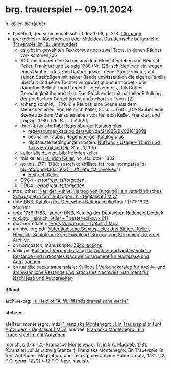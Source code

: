 # brg. trauerspiel -- 09.11.2024

h. keller, die räuber

- bielefeld, deutsche monatsschrift dez 1798, p. 218: [title_page](https://ds.ub.uni-bielefeld.de/viewer/image/1921388_027/1/LOG_0003/)
- pre: mönch > [Abschrecken oder Mitleiden. Das deutsche bürgerliche Trauerspiel im 18. Jahrhundert](https://www.degruyter.com/document/doi/10.1515/9783110910612/html) 
	- es gibt im gewählten Textkorpus noch zwei Texte, in denen Räuber vor- kommen,106 
	- 106: Die Räuber eine Scene aus dem Menschenleben von Heinrich Keller, Frankfurt und Leipzig 1780 (Nr. 128) schildert, wie ein wegen eines Raubmordes zum Räuber gewor- dener Familienvater, auf seinen Streifzügen mit seiner Bande unwissentlich die eigene Familie überfällt und seine Tochter vergewaltigt und ermordet - und daraufhin Selbst- mord begeht - in Erkenntnis, daß Gottes Gerechtigkeit ihn ereilt hat. Das Stück endet mit partieller Erfüllung der poetischen Gerechtigkeit und gehört zu Typus [2]. 
	- anhang schmid, _	109.	Die Räuber, eine Scene aus dem Menschenleben, von Heinrich Keller, Fr. u. L. 1780. _Die Räuber eine Scene aus dem Menschenleben von Heinrich Keller. Frankfurt und Leipzig. 1780. [76: B. L. Tht.820]. 
	- thurn & taxis hofbib: [Regensburger Katalog plus](https://www.regensburger-katalog.de/TouchPoint/singleHit.do?methodToCall=showHit&curPos=1&identifier=2_SOLR_SERVER_348112387)
		- [regensburger-katalog.de/s/ubr/de/2/1035/BV021813098](http://regensburger-katalog.de/s/ubr/de/2/1035/BV021813098)
		- permalink räuber: [Regensburger Katalog plus](https://www.regensburger-katalog.de/TouchPoint/perma.do?q=+1035%3D%22BV021813098%22+IN+%5B2%5D&v=ubrsbr&l=de)
		- digitalisate bedingungen kosten: [Nutzung / Usage – Thurn und Taxis Hofbibliothek](https://www.hofbibliothek.de/nutzung-usage), 32p., 1,20/p
	- keller alle dt. digt. bib: [heinrich keller](https://www.deutsche-digitale-bibliothek.de/searchresults?isThumbnailFiltered=true&query=heinrich%2Bkeller&viewType=list&facetValues%5B%5D=sector_fct%3Dsec_02&facetValues%5B%5D=affiliate_fct_role%3DKeller%2C%20Heinrich&facetValues%5B%5D=affiliate_fct_role%3DHeinrich%20Keller&facetValues%5B%5D=affiliate_fct_role%3DKeller&rows=100&offset=0)
	- this keller: [Heinrich Keller](https://www.deutsche-digitale-bibliothek.de/person/gnd/116174641), no, sculptor -1832
	- no this, 1771-1788: search q: affiliate_fct_role_normdata:("[d-nb.info/gnd/130315621_1_affiliate_fct_involved](http://d-nb.info/gnd/130315621_1_affiliate_fct_involved)")
		- [Heinrich Keller](https://www.deutsche-digitale-bibliothek.de/person/gnd/130315621)
	- [OPC4 - error/results/forgotten](https://opac.lbs-braunschweig.gbv.de/DB=2/SET=2/TTL=1/SHW?FRST=1)
	- [OPC4 - error/results/forgotten](https://opac.lbs-braunschweig.gbv.de/DB=2/SET=2/TTL=1/NXT?FRST=1)
- mdz, other: ['Karl der Kühne, Herzog von Burgund : ein vaterländisches Schauspiel in fünf Aufzügen. 1' - Digitalisat | MDZ](https://www.digitale-sammlungen.de/view/bsb10118835?page=2%2C3)
- dnb: [DNB, Katalog der Deutschen Nationalbibliothek](https://portal.dnb.de/opac.htm?method=simpleSearch&cqlMode=true&query=nid%3D116174641) / 1771-1832, sculptor
- dnb: 1758-1788, räuber: [DNB, Katalog der Deutschen Nationalbibliothek](https://d-nb.info/gnd/130315621)
- [wiki.ch](http://wiki.ch): [Heinrich Keller – Theaterlexikon - CH](https://tls.theaterwissenschaft.ch/wiki/Heinrich_Keller)
- mdz normdaten: ['Hans Waldmann' - Details | MDZ](https://mdz-nbn-resolving.de/details:bsb10118856)
- archive-org pdf: [Vaterländische Schauspiele : drei Bände : Keller, Heinrich, Sculpteur : Free Download, Borrow, and Streaming : Internet Archive](https://archive.org/details/bub_gb_tZQTAAAAQAAJ)
- ch normdaten, manuskripte: [ZBcollections](https://zbcollections.ch/home/#/content/6fd5aaf830ec4e8a97dcf1e4e531f069)
- kalliope: [Kalliope | Verbundkatalog für Archiv- und archivähnliche Bestände und nationales Nachweisinstrument für Nachlässe und Autographen](https://kalliope-verbund.info/gnd/query?q=ead.creator.gnd%3D%3D%22116174641%22)
- ch nat bib: books trauerspiele: [Kalliope | Verbundkatalog für Archiv- und archivähnliche Bestände und nationales Nachweisinstrument für Nachlässe und Autographen](https://kalliope-verbund.info/gnd/query?q=ead.creator.gnd%3D%3D%22116174641%22)



#### Iffland 

archive-org: [Full text of "A. W. Ifflands dramatische werke"](https://archive.org/stream/awifflandsdrama01conggoog/awifflandsdrama01conggoog_djvu.txt)
#### steltzer
steltzer, montenegro, mdz: ['Franziska Montenegro : Ein Trauerspiel in fünf Aufzügen' - Digitalisat | MDZ](https://www.digitale-sammlungen.de/view/bsb10118086?page=%2C1), linktree: [Franziska Montenegro : Ein Trauerspiel in fünf Aufzügen](https://www.deutsche-digitale-bibliothek.de/item/FLOXDC4HVX4RUQVIUVVHL4APLAZWBW3A)

mönch, p.374: 125. Francisco Montenegro, Tr. in 5 A. Magdeb. 1781.
[Christian Julius Ludwig Steltzer], Franziska Montenegro. Ein Trauerspiel in fünf Aufzügen. Magdeburg und Leipzig, bey Johann Adam Creutz, 1781. [12: P.O.
germ. 1229] > 12:P.O. bayr. staatsb.
